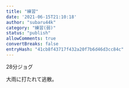 ```yaml
---
title: "練習"
date: '2021-06-15T21:10:18'
author: "subaru44k"
category: "練習(弱)"
status: "publish"
allowComments: true
convertBreaks: false
entryHash: "41cb8f43717f432a20f7b6d46d3cc84c"
---
```

28分ジョグ

大雨に打たれて逃散。
